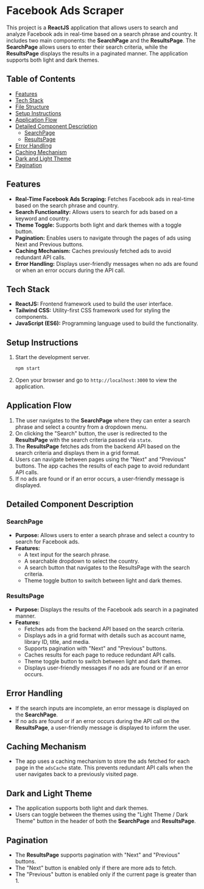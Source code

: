 
# Facebook Ads Scraper

This project is a **ReactJS** application that allows users to search and analyze Facebook ads in real-time based on a search phrase and country. It includes two main components: the **SearchPage** and the **ResultsPage**. The **SearchPage** allows users to enter their search criteria, while the **ResultsPage** displays the results in a paginated manner. The application supports both light and dark themes.

## Table of Contents

- [Features](#features)
- [Tech Stack](#tech-stack)
- [File Structure](#file-structure)
- [Setup Instructions](#setup-instructions)
- [Application Flow](#application-flow)
- [Detailed Component Description](#detailed-component-description)
  - [SearchPage](#searchpage)
  - [ResultsPage](#resultspage)
- [Error Handling](#error-handling)
- [Caching Mechanism](#caching-mechanism)
- [Dark and Light Theme](#dark-and-light-theme)
- [Pagination](#pagination)

## Features

- **Real-Time Facebook Ads Scraping:** Fetches Facebook ads in real-time based on the search phrase and country.
- **Search Functionality:** Allows users to search for ads based on a keyword and country.
- **Theme Toggle:** Supports both light and dark themes with a toggle button.
- **Pagination:** Enables users to navigate through the pages of ads using Next and Previous buttons.
- **Caching Mechanism:** Caches previously fetched ads to avoid redundant API calls.
- **Error Handling:** Displays user-friendly messages when no ads are found or when an error occurs during the API call.

## Tech Stack

- **ReactJS:** Frontend framework used to build the user interface.
- **Tailwind CSS:** Utility-first CSS framework used for styling the components.
- **JavaScript (ES6):** Programming language used to build the functionality.

## Setup Instructions

1. Start the development server.
   ```bash
   npm start
   ```
2. Open your browser and go to `http://localhost:3000` to view the application.

## Application Flow

1. The user navigates to the **SearchPage** where they can enter a search phrase and select a country from a dropdown menu.
2. On clicking the "Search" button, the user is redirected to the **ResultsPage** with the search criteria passed via `state`.
3. The **ResultsPage** fetches ads from the backend API based on the search criteria and displays them in a grid format.
4. Users can navigate between pages using the "Next" and "Previous" buttons. The app caches the results of each page to avoid redundant API calls.
5. If no ads are found or if an error occurs, a user-friendly message is displayed.

## Detailed Component Description

### SearchPage

- **Purpose:** Allows users to enter a search phrase and select a country to search for Facebook ads.
- **Features:**
  - A text input for the search phrase.
  - A searchable dropdown to select the country.
  - A search button that navigates to the ResultsPage with the search criteria.
  - Theme toggle button to switch between light and dark themes.
  

### ResultsPage

- **Purpose:** Displays the results of the Facebook ads search in a paginated manner.
- **Features:**
  - Fetches ads from the backend API based on the search criteria.
  - Displays ads in a grid format with details such as account name, library ID, title, and media.
  - Supports pagination with "Next" and "Previous" buttons.
  - Caches results for each page to reduce redundant API calls.
  - Theme toggle button to switch between light and dark themes.
  - Displays user-friendly messages if no ads are found or if an error occurs.

## Error Handling

- If the search inputs are incomplete, an error message is displayed on the **SearchPage**.
- If no ads are found or if an error occurs during the API call on the **ResultsPage**, a user-friendly message is displayed to inform the user.

## Caching Mechanism

- The app uses a caching mechanism to store the ads fetched for each page in the `adsCache` state. This prevents redundant API calls when the user navigates back to a previously visited page.

## Dark and Light Theme

- The application supports both light and dark themes.
- Users can toggle between the themes using the "Light Theme / Dark Theme" button in the header of both the **SearchPage** and **ResultsPage**.

## Pagination

- The **ResultsPage** supports pagination with "Next" and "Previous" buttons.
- The "Next" button is enabled only if there are more ads to fetch.
- The "Previous" button is enabled only if the current page is greater than 1.



